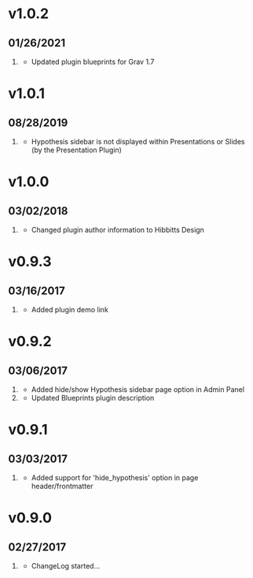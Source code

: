 # v1.0.2
##  01/26/2021

1. [](#improved)
    * Updated plugin blueprints for Grav 1.7

# v1.0.1
##  08/28/2019

1. [](#improved)
    * Hypothesis sidebar is not displayed within Presentations or Slides (by the Presentation Plugin)

# v1.0.0
##  03/02/2018

1. [](#new)
    * Changed plugin author information to Hibbitts Design

# v0.9.3
##  03/16/2017

1. [](#new)
    * Added plugin demo link

# v0.9.2
##  03/06/2017

1. [](#new)
    * Added hide/show Hypothesis sidebar page option in Admin Panel
1. [](#improved)
    * Updated Blueprints plugin description

# v0.9.1
##  03/03/2017

1. [](#new)
    * Added support for 'hide_hypothesis' option in page header/frontmatter

# v0.9.0
##  02/27/2017

1. [](#new)
    * ChangeLog started...
